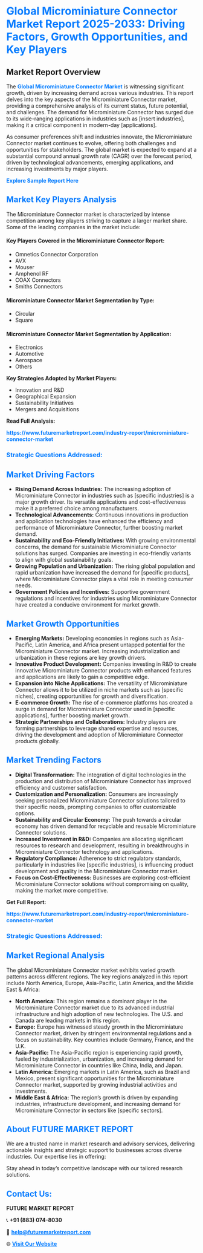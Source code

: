 <h1 style="color: #007BFF;">Global Microminiature Connector Market Report 2025-2033: Driving Factors, Growth Opportunities, and Key Players</h1>

<section id="overview">
<h2>Market Report Overview</h2>
<p>The <a href="https://www.futuremarketreport.com/industry-report/microminiature-connector-market" style="color: #007BFF; text-decoration: none;"><strong>Global Microminiature Connector Market</strong></a> is witnessing significant growth, driven by increasing demand across various industries. This report delves into the key aspects of the Microminiature Connector market, providing a comprehensive analysis of its current status, future potential, and challenges. The demand for Microminiature Connector has surged due to its wide-ranging applications in industries such as [insert industries], making it a critical component in modern-day [applications].</p>
<p>As consumer preferences shift and industries innovate, the Microminiature Connector market continues to evolve, offering both challenges and opportunities for stakeholders. The global market is expected to expand at a substantial compound annual growth rate (CAGR) over the forecast period, driven by technological advancements, emerging applications, and increasing investments by major players.</p>
</section>

<section id="overview">
<p><a href="https://www.futuremarketreport.com/request-sample/reportId=76274" style="color: #007BFF; text-decoration: none;"><strong>Explore Sample Report Here</strong></a></p>
</section>

<section id="key-players">
<h2 style="color: #007BFF;">Market Key Players Analysis</h2>
<p>The Microminiature Connector market is characterized by intense competition among key players striving to capture a larger market share. Some of the leading companies in the market include:</p>
<h4>Key Players Covered in the Microminiature Connector Report:</h4>
<ul><li>Omnetics Connector Corporation</li><li>AVX</li><li>Mouser</li><li>Amphenol RF</li><li>COAX Connectors</li><li>Smiths Connectors</li></ul>
<h4>Microminiature Connector Market Segmentation by Type:</h4>
<ul><li>Circular</li><li>Square</li></ul>

<h4>Microminiature Connector Market Segmentation by Application:</h4>
<ul><li>Electronics</li><li>Automotive</li><li>Aerospace</li><li>Others</li></ul>
<p><strong>Key Strategies Adopted by Market Players:</strong></p>
<ul>
<li>Innovation and R&D</li>
<li>Geographical Expansion</li>
<li>Sustainability Initiatives</li>
<li>Mergers and Acquisitions</li>
</ul>
</section>

<section>
<p><strong>Read Full Analysis: </strong></p><a href="https://www.futuremarketreport.com/industry-report/microminiature-connector-market" style="color: #007BFF; text-decoration: none;"><strong>https://www.futuremarketreport.com/industry-report/microminiature-connector-market</strong></a>
<h3 style="color: #007BFF;">Strategic Questions Addressed:</h3>
</section>

<section id="driving-factors">
<h2 style="color: #007BFF;">Market Driving Factors</h2>
<ul>
<li><strong>Rising Demand Across Industries:</strong> The increasing adoption of Microminiature Connector in industries such as [specific industries] is a major growth driver. Its versatile applications and cost-effectiveness make it a preferred choice among manufacturers.</li>
<li><strong>Technological Advancements:</strong> Continuous innovations in production and application technologies have enhanced the efficiency and performance of Microminiature Connector, further boosting market demand.</li>
<li><strong>Sustainability and Eco-Friendly Initiatives:</strong> With growing environmental concerns, the demand for sustainable Microminiature Connector solutions has surged. Companies are investing in eco-friendly variants to align with global sustainability goals.</li>
<li><strong>Growing Population and Urbanization:</strong> The rising global population and rapid urbanization have increased the demand for [specific products], where Microminiature Connector plays a vital role in meeting consumer needs.</li>
<li><strong>Government Policies and Incentives:</strong> Supportive government regulations and incentives for industries using Microminiature Connector have created a conducive environment for market growth.</li>
</ul>
</section>

<section id="growth-opportunities">
<h2 style="color: #007BFF;">Market Growth Opportunities</h2>
<ul>
<li><strong>Emerging Markets:</strong> Developing economies in regions such as Asia-Pacific, Latin America, and Africa present untapped potential for the Microminiature Connector market. Increasing industrialization and urbanization in these regions are key growth drivers.</li>
<li><strong>Innovative Product Development:</strong> Companies investing in R&D to create innovative Microminiature Connector products with enhanced features and applications are likely to gain a competitive edge.</li>
<li><strong>Expansion into Niche Applications:</strong> The versatility of Microminiature Connector allows it to be utilized in niche markets such as [specific niches], creating opportunities for growth and diversification.</li>
<li><strong>E-commerce Growth:</strong> The rise of e-commerce platforms has created a surge in demand for Microminiature Connector used in [specific applications], further boosting market growth.</li>
<li><strong>Strategic Partnerships and Collaborations:</strong> Industry players are forming partnerships to leverage shared expertise and resources, driving the development and adoption of Microminiature Connector products globally.</li>
</ul>
</section>

<section id="trending-factors">
<h2 style="color: #007BFF;">Market Trending Factors</h2>
<ul>
<li><strong>Digital Transformation:</strong> The integration of digital technologies in the production and distribution of Microminiature Connector has improved efficiency and customer satisfaction.</li>
<li><strong>Customization and Personalization:</strong> Consumers are increasingly seeking personalized Microminiature Connector solutions tailored to their specific needs, prompting companies to offer customizable options.</li>
<li><strong>Sustainability and Circular Economy:</strong> The push towards a circular economy has driven demand for recyclable and reusable Microminiature Connector solutions.</li>
<li><strong>Increased Investment in R&D:</strong> Companies are allocating significant resources to research and development, resulting in breakthroughs in Microminiature Connector technology and applications.</li>
<li><strong>Regulatory Compliance:</strong> Adherence to strict regulatory standards, particularly in industries like [specific industries], is influencing product development and quality in the Microminiature Connector market.</li>
<li><strong>Focus on Cost-Effectiveness:</strong> Businesses are exploring cost-efficient Microminiature Connector solutions without compromising on quality, making the market more competitive.</li>
</ul>
</section>

<section>
<p><strong>Get Full Report: </strong></p><a href="https://www.futuremarketreport.com/industry-report/microminiature-connector-market" style="color: #007BFF; text-decoration: none;"><strong>https://www.futuremarketreport.com/industry-report/microminiature-connector-market</strong></a>
<h3 style="color: #007BFF;">Strategic Questions Addressed:</h3>
</section>


<section id="regional-analysis">
<h2 style="color: #007BFF;">Market Regional Analysis</h2>
<p>The global Microminiature Connector market exhibits varied growth patterns across different regions. The key regions analyzed in this report include North America, Europe, Asia-Pacific, Latin America, and the Middle East & Africa:</p>
<ul>
<li><strong>North America:</strong> This region remains a dominant player in the Microminiature Connector market due to its advanced industrial infrastructure and high adoption of new technologies. The U.S. and Canada are leading markets in this region.</li>
<li><strong>Europe:</strong> Europe has witnessed steady growth in the Microminiature Connector market, driven by stringent environmental regulations and a focus on sustainability. Key countries include Germany, France, and the U.K.</li>
<li><strong>Asia-Pacific:</strong> The Asia-Pacific region is experiencing rapid growth, fueled by industrialization, urbanization, and increasing demand for Microminiature Connector in countries like China, India, and Japan.</li>
<li><strong>Latin America:</strong> Emerging markets in Latin America, such as Brazil and Mexico, present significant opportunities for the Microminiature Connector market, supported by growing industrial activities and investments.</li>
<li><strong>Middle East & Africa:</strong> The region’s growth is driven by expanding industries, infrastructure development, and increasing demand for Microminiature Connector in sectors like [specific sectors].</li>
</ul>
</section>

<footer>
<h2 style="color: #007BFF;">About FUTURE MARKET REPORT</h2>
<p>We are a trusted name in market research and advisory services, delivering actionable insights and strategic support to businesses across diverse industries. Our expertise lies in offering:</p>

<p>Stay ahead in today’s competitive landscape with our tailored research solutions.</p>

<h2 style="color: #007BFF;">Contact Us:</h2>
<p><strong>FUTURE MARKET REPORT</strong></p>
<p>📞 <strong>+91 (883) 074-8030</strong></p>
<p>📧 <strong><a href="mailto:help@futuremarketreport.com" style="color: #007BFF;">help@futuremarketreport.com</a></strong></p>
<p>🌐 <strong><a href="https://www.futuremarketreport.com/" style="color: #007BFF;">Visit Our Website</a></strong></p>
</footer>